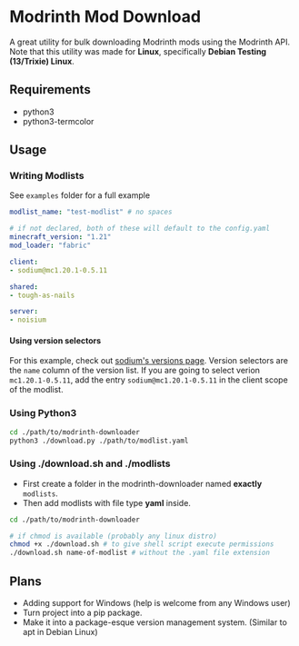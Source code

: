 # Modrinth Mod Download
A great utility for bulk downloading Modrinth mods using the Modrinth API. <br>
Note that this utility was made for **Linux**, specifically **Debian Testing (13/Trixie) Linux**.

## Requirements
- python3
- python3-termcolor

## Usage
### Writing Modlists
See `examples` folder for a full example
```yaml
modlist_name: "test-modlist" # no spaces

# if not declared, both of these will default to the config.yaml
minecraft_version: "1.21"
mod_loader: "fabric"

client:
- sodium@mc1.20.1-0.5.11

shared:
- tough-as-nails

server:
- noisium
```

#### Using version selectors
For this example, check out [sodium's versions page](https://modrinth.com/mod/sodium/versions). Version selectors are the `name` column of the version list. If you are going to select verion `mc1.20.1-0.5.11`, add the entry `sodium@mc1.20.1-0.5.11` in the client scope of the modlist.


### Using Python3
```bash
cd ./path/to/modrinth-downloader
python3 ./download.py ./path/to/modlist.yaml
```
### Using ./download.sh and ./modlists
- First create a folder in the modrinth-downloader named **exactly** `modlists`.
- Then add modlists with file type **yaml** inside.
```bash
cd ./path/to/modrinth-downloader

# if chmod is available (probably any linux distro)
chmod +x ./download.sh # to give shell script execute permissions
./download.sh name-of-modlist # without the .yaml file extension
```

## Plans
- Adding support for Windows (help is welcome from any Windows user)
- Turn project into a pip package.
- Make it into a package-esque version management system. (Similar to apt in Debian Linux)